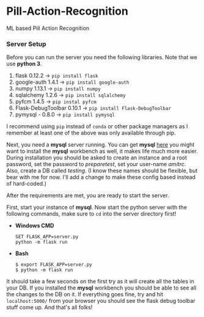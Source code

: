 # Pill-Action-Recognition
ML based Pill Action Recognition
### Server Setup
Before you can run the server you need the following libraries. Note that we use **python 3**.  
  1. flask 0.12.2 -> `pip install flask`
  2. google-auth 1.4.1 -> `pip install google-auth`
  3. numpy 1.13.1 -> `pip install numpy`
  4. sqlalchemy 1.2.6 -> `pip install sqlalchemy`
  5. pyfcm 1.4.5 -> `pip instal pyfcm`
  6. Flask-DebugToolbar 0.10.1 -> `pip install Flask-DebugToolbar`
  7. pymysql - 0.8.0 -> `pip install pymysql`

I recommend using `pip` instead of `conda` or other package managers as I remember at least one of the above was only available through pip. 

Next, you need a **mysql** server running. You can get **mysql** [here](https://dev.mysql.com/downloads/mysql/) you might want to install the **mysql** workbench as well, it makes life much more easier. During installation you should be asked to create an instance and a root password, set the password to *preparetest*, set your user-name *amitrc*. Also, create a DB called *testing*. (I know these names should be flexible, but bear with me for now. I'll add a change to make these config based instead of hard-coded.)

After the requirements are met, you are ready to start the server.  

First, start your instance of **mysql**. Now start the python server with the following commands, make sure to `cd` into the server directory first!
  * **Windows CMD**
    ```
    SET FLASK_APP=server.py
    python -m flask run
    ```
  * **Bash**
    ```
    $ export FLASK_APP=server.py
    $ python -m flask run
    ```

It should take a few seconds on the first try as it will create all the tables in your DB. If you installed the **mysql** workbench you should be able to see all the changes to the DB on it. If everything goes fine, try and hit `localhost:5000/` from your browser you should see the flask debug toolbar stuff come up. And that's all folks!
